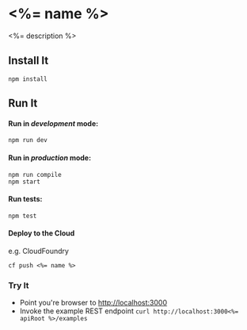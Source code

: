 # <%= name %>

<%= description %>

## Install It
```
npm install
```

## Run It
#### Run in *development* mode:

```
npm run dev
```

#### Run in *production* mode:

```
npm run compile
npm start
```

#### Run tests:

```
npm test
```

#### Deploy to the Cloud
e.g. CloudFoundry

```
cf push <%= name %>
```

### Try It
* Point you're browser to [http://localhost:3000](http://localhost:3000)
* Invoke the example REST endpoint `curl http://localhost:3000<%= apiRoot %>/examples`
   
